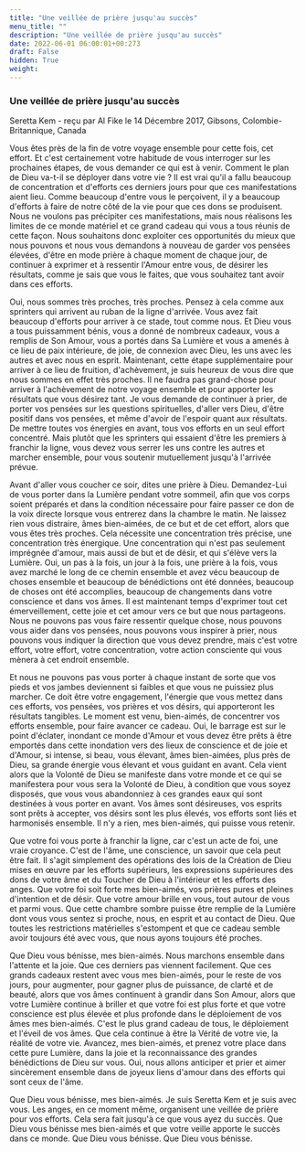 ```yaml
---
title: "Une veillée de prière jusqu'au succès"
menu_title: ""
description: "Une veillée de prière jusqu'au succès"
date: 2022-06-01 06:00:01+00:273
draft: False
hidden: True
weight:
---
```

### Une veillée de prière jusqu'au succès

Seretta Kem - reçu par Al Fike le 14 Décembre 2017, Gibsons, Colombie-Britannique, Canada

Vous êtes près de la fin de votre voyage ensemble pour cette fois, cet effort. Et c'est certainement votre habitude de vous interroger sur les prochaines étapes, de vous demander ce qui est à venir. Comment le plan de Dieu va-t-il se déployer dans votre vie ? Il est vrai qu'il a fallu beaucoup de concentration et d'efforts ces derniers jours pour que ces manifestations aient lieu. Comme beaucoup d'entre vous le perçoivent, il y a beaucoup d'efforts à faire de notre côté de la vie pour que ces dons se produisent. Nous ne voulons pas précipiter ces manifestations, mais nous réalisons les limites de ce monde matériel et ce grand cadeau qui vous a tous réunis de cette façon. Nous souhaitons donc exploiter ces opportunités du mieux que nous pouvons et nous vous demandons à nouveau de garder vos pensées élevées, d'être en mode prière à chaque moment de chaque jour, de continuer à exprimer et à ressentir l'Amour entre vous, de désirer les résultats, comme je sais que vous le faites, que vous souhaitez tant avoir dans ces efforts.

Oui, nous sommes très proches, très proches. Pensez à cela comme aux sprinters qui arrivent au ruban de la ligne d'arrivée. Vous avez fait beaucoup d'efforts pour arriver à ce stade, tout comme nous. Et Dieu vous a tous puissamment bénis, vous a donné de nombreux cadeaux, vous a remplis de Son Amour, vous a portés dans Sa Lumière et vous a amenés à ce lieu de paix intérieure, de joie, de connexion avec Dieu, les uns avec les autres et avec nous en esprit. Maintenant, cette étape supplémentaire pour arriver à ce lieu de fruition, d'achèvement, je suis heureux de vous dire que nous sommes en effet très proches. Il ne faudra pas grand-chose pour arriver à l'achèvement de notre voyage ensemble et pour apporter les résultats que vous désirez tant. Je vous demande de continuer à prier, de porter vos pensées sur les questions spirituelles, d'aller vers Dieu, d'être positif dans vos pensées, et même d'avoir de l'espoir quant aux résultats. De mettre toutes vos énergies en avant, tous vos efforts en un seul effort concentré. Mais plutôt que les sprinters qui essaient d'être les premiers à franchir la ligne, vous devez vous serrer les uns contre les autres et marcher ensemble, pour vous soutenir mutuellement jusqu'à l'arrivée prévue.

Avant d'aller vous coucher ce soir, dites une prière à Dieu. Demandez-Lui de vous porter dans la Lumière pendant votre sommeil, afin que vos corps soient préparés et dans la condition nécessaire pour faire passer ce don de la voix directe lorsque vous entrerez dans la chambre le matin. Ne laissez rien vous distraire, âmes bien-aimées, de ce but et de cet effort, alors que vous êtes très proches. Cela nécessite une concentration très précise, une concentration très énergique. Une concentration qui n'est pas seulement imprégnée d'amour, mais aussi de but et de désir, et qui s'élève vers la Lumière. Oui, un pas à la fois, un jour à la fois, une prière à la fois, vous avez marché le long de ce chemin ensemble et avez vécu beaucoup de choses ensemble et beaucoup de bénédictions ont été données, beaucoup de choses ont été accomplies, beaucoup de changements dans votre conscience et dans vos âmes. Il est maintenant temps d'exprimer tout cet émerveillement, cette joie et cet amour vers ce but que nous partageons. Nous ne pouvons pas vous faire ressentir quelque chose, nous pouvons vous aider dans vos pensées, nous pouvons vous inspirer à prier, nous pouvons vous indiquer la direction que vous devez prendre, mais c'est votre effort, votre effort, votre concentration, votre action consciente qui vous mènera à cet endroit ensemble.

Et nous ne pouvons pas vous porter à chaque instant de sorte que vos pieds et vos jambes deviennent si faibles et que vous ne puissiez plus marcher. Ce doit être votre engagement, l'énergie que vous mettez dans ces efforts, vos pensées, vos prières et vos désirs, qui apporteront les résultats tangibles. Le moment est venu, bien-aimés, de concentrer vos efforts ensemble, pour faire avancer ce cadeau. Oui, le barrage est sur le point d'éclater, inondant ce monde d'Amour et vous devez être prêts à être emportés dans cette inondation vers des lieux de conscience et de joie et d'Amour, si intense, si beau, vous élevant, âmes bien-aimées, plus près de Dieu, sa grande énergie vous élevant et vous guidant en avant. Cela vient alors que la Volonté de Dieu se manifeste dans votre monde et ce qui se manifestera pour vous sera la Volonté de Dieu, à condition que vous soyez disposés, que vous vous abandonniez à ces grandes eaux qui sont destinées à vous porter en avant. Vos âmes sont désireuses, vos esprits sont prêts à accepter, vos désirs sont les plus élevés, vos efforts sont liés et harmonisés ensemble. Il n'y a rien, mes bien-aimés, qui puisse vous retenir. 

Que votre foi vous porte à franchir la ligne, car c'est un acte de foi, une vraie croyance. C'est de l'âme, une conscience, un savoir que cela peut être fait. Il s'agit simplement des opérations des lois de la Création de Dieu mises en œuvre par les efforts supérieurs, les expressions supérieures des dons de votre âme et du Toucher de Dieu à l'intérieur et les efforts des anges. Que votre foi soit forte mes bien-aimés, vos prières pures et pleines d'intention et de désir. Que votre amour brille en vous, tout autour de vous et parmi vous. Que cette chambre sombre puisse être remplie de la Lumière dont vous vous sentez si proche, nous, en esprit et au contact de Dieu. Que toutes les restrictions matérielles s'estompent et que ce cadeau semble avoir toujours été avec vous, que nous ayons toujours été proches.

Que Dieu vous bénisse, mes bien-aimés. Nous marchons ensemble dans l'attente et la joie. Que ces derniers pas viennent facilement. Que ces grands cadeaux restent avec vous mes bien-aimés, pour le reste de vos jours, pour augmenter, pour gagner plus de puissance, de clarté et de beauté, alors que vos âmes continuent à grandir dans Son Amour, alors que votre Lumière continue à briller et que votre foi est plus forte et que votre conscience est plus élevée et plus profonde dans le déploiement de vos âmes mes bien-aimés. C'est le plus grand cadeau de tous, le déploiement et l'éveil de vos âmes. Que cela continue à être la Vérité de votre vie, la réalité de votre vie. Avancez, mes bien-aimés, et prenez votre place dans cette pure Lumière, dans la joie et la reconnaissance des grandes bénédictions de Dieu sur vous. Oui, nous allons anticiper et prier et aimer sincèrement ensemble dans de joyeux liens d'amour dans des efforts qui sont ceux de l'âme.

Que Dieu vous bénisse, mes bien-aimés. Je suis Seretta Kem et je suis avec vous. Les anges, en ce moment même, organisent une veillée de prière pour vos efforts. Cela sera fait jusqu'à ce que vous ayez du succès. Que Dieu vous bénisse mes bien-aimés et que votre veille apporte le succès dans ce monde. Que Dieu vous bénisse. Que Dieu vous bénisse.



